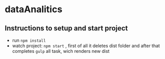 # dataAnalitics
<!-- This is a Template design developed by me -->
## Instructions to setup and start project
- run `npm install`
- watch project: `npm start` , first of all it deletes dist folder and after that completes `gulp` all task, wich renders new  dist 